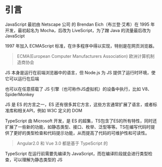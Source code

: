 # 引言

JavaScript 最初由 Netscape 公司 的 Brendan Eich（布兰登·艾希）在 1995 年开发，最初起名为 Mocha，后改为 LiveScript，为了蹭 Java 的流量最后改为 JavaScipt

1997 年加入 ECMAScript 标准，在许多程序中得以实现，特别是在网页浏览器。

> ECMA(European Computer Manufacturers Association) 欧洲计算机制造商协会

JS 本身是运行在前端浏览器中的语言，但 Node.js 为 JS 提供了运行时环境，使它可以运行在后端

也可以在任意搭载了 JS 引擎（也可称作JS虚拟机）的设备中执行，比如 V8、SpiderMonkey

JS 是 ES 的方言之一，ES 还有很多其它方言，这些方言通常扩展了语言，或者标准库和相关API，例如 W3C 定义的 DOM

TypeScript 由 Microsoft 开发，是 ES 的超集，TS包含了ES的所有特性，同时还扩展了一些新的功能，如静态类型、接口、枚举、泛型等等。TS在编写代码时提供了更好的类型检查和代码提示功能，从而提高了代码的可维护性和可读性。

> Angular2.0 和 Vue 3.0 都是基于 TypeScript 的

TypeScript 在运行前需要先编译为 JavaScript，而在编译阶段就会进行类型检查，可以理解为静态类型的 JS
